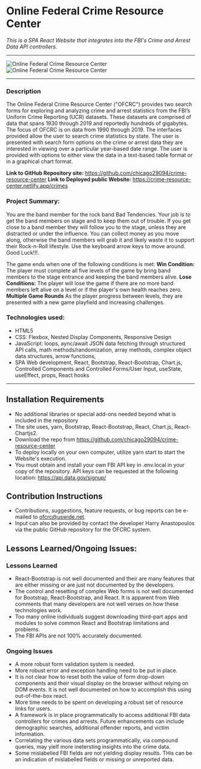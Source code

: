 
# Online Federal Crime Resource Center
*This is a SPA React Website that integrates into the FBI's Crime and Arrest Data API controllers.*  
___
![Online Federal Crime Resource Center](https://user-images.githubusercontent.com/84363576/124279572-4abead00-db0d-11eb-8478-bd22109e5f54.png)
![Online Federal Crime Resource Center](https://user-images.githubusercontent.com/84363576/124279608-54e0ab80-db0d-11eb-95b0-8b88f918f0de.png)
___

### Description

The Online Federal Crime Resource Center ("OFCRC") provides two search forms for exploring and analyzing crime and arrest statistics from the FBI’s Uniform Crime Reporting (UCR) datasets.  These datasets are comprised of data that spans 1930 through 2019 and reportedly hundreds of gigabytes.  The focus of OFCRC is on data from 1990 through 2019.  The interfaces provided allow the user to search crime statistics by state.  The user is presented with search form options on the crime or arrest data they are interested in viewing over a particular year-based date range.  The user is provided with options to either view the data in a text-based table format or in a graphical chart format.

**Link to GitHub Repository site:** https://github.com/chicago29094/crime-resource-center
**Link to Deployed public Website:** https://crime-resource-center.netlify.app/crimes

### Project Summary:
You are the band member for the rock band Bad Tendencies. Your job is to get the band members on stage and to keep them out of trouble. If you get close to a band member they will follow you to the stage, unless they are distracted or under the influence. You can collect money as you move along, otherwise the band members will grab it and likely waste it to support their Rock-n-Roll lifestyle. Use the keyboard arrow keys to move around. Good Luck!!!.

The game ends when one of the following conditions is met:
**Win Condition:** The player must complete all five levels of the game by bring band members to the stage entrance and keeping the band members alive.
**Lose Conditions:** The player will lose the game if there are no more band members left alive on a level or if the player's own health reaches zero.
**Multiple Game Rounds** As the player progress between levels, they are presented with a new game playfield and increasing challenges.

### Technologies used:
- HTML5
- CSS: Flexbox, Nested Display Components, Responsive Design
- JavaScript: loops, aync/await JSON data fetching through structured API calls, math methods/randomization, array methods, complex object data structures, arrow functions, 
- SPA Web development, React, Bootstrap, React-Bootstrap, Chart.js, Controlled Components and Controlled Forms/User Input, useState, useEffect, props, React hooks
___
## Installation Requirements
- No additional libraries or special add-ons needed beyond what is included in the repository
- The site uses, yarn, Bootstrap, React-Bootstrap, React, Chart.js, React-Chartjs2.
- Download the repo from https://github.com/chicago29094/crime-resource-center
- To deploy locally on your own computer, utilize yarn start to  start the Website's execution.
- You must obtain and install your own FBI API key in .env.local in your copy of the repository.  API keys can be requested at the following location: https://api.data.gov/signup/

## Contribution Instructions
- Contributions, suggestions, feature requests, or bug reports can be e-mailed to ofcrc@uswide.net.
- Input can also be provided by contact the developer Harry Anastopoulos via the public GitHub repository for the OFCRC system.

## Lessons Learned/Ongoing Issues:
### Lessons Learned
- React-Bootstrap is not well documented and their are many features that are either missing or are just not documented by the developers.
- The control and resetting of complex Web forms is not well documented for Bootstrap, React-Bootstrap, and React. It is apparent from Web comments that many developers are not well verses on how these technologies work.
- Too many online individuals suggest downloading third-part apps and modules to solve common React and Bootstrap limitations and problems.
- The FBI APIs are not 100% accurately documented.
  
### Ongoing Issues
- A more robust form validation system is needed.
- More robust error and exception handling need to be put in place.
- It is not clear how to reset both the value of form drop-down components and their visual display on the browser without relying on DOM events.  It is not well documented on how to accomplish this using out-of-the-box react.
- More time needs to be spent on developing a robust set of resource links for users.
- A framework is in place programmatically to access additional FBI data controllers for crimes and arrests.  Future enhancements can include demographic searches, additional offender reports, and victim information.
- Correlating the various data sets programmatically, via compound queries, may yielf more inetersting insights into the crime data.
- Some mislabelled FBI fields are not yielding display results.  THis can be an indication of mislabelled fields or missing or unreported data.





  
